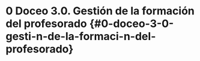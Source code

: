 # 0 Doceo 3.0\. Gestión de la formación del profesorado {#0-doceo-3-0-gesti-n-de-la-formaci-n-del-profesorado}